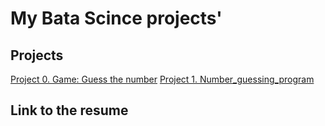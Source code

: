 # My Вata Scince projects'
## Projects

[Project 0. Game: Guess the number](https://github.com/pikiby/pikiby_data_scince_learning/blob/main/project_0)
[Project 1. Number_guessing_program](https://github.com/pikiby/pikiby_data_scince_learning/tree/main/project_1)
## Link to the resume